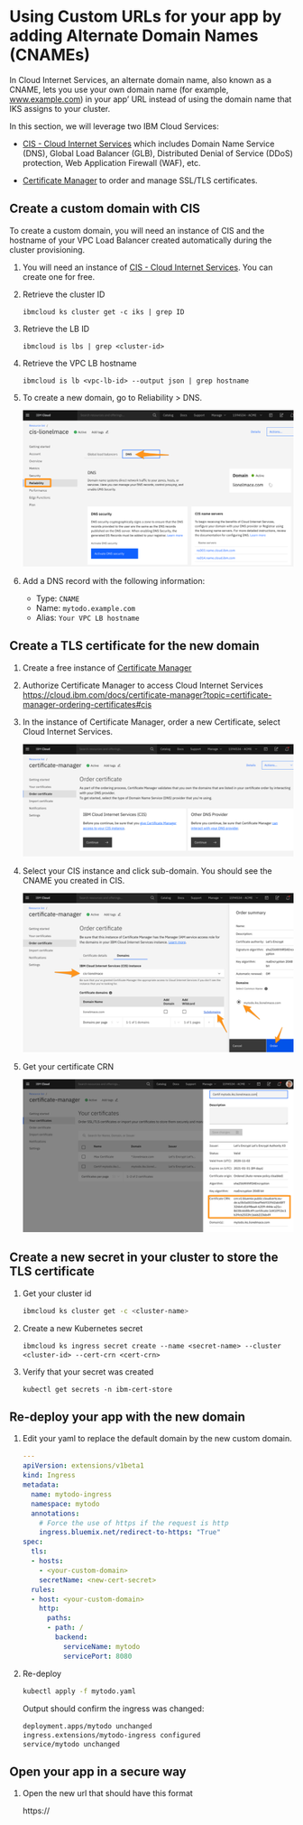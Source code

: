 # Using Custom URLs for your app by adding Alternate Domain Names (CNAMEs)

In Cloud Internet Services, an alternate domain name, also known as a CNAME, lets you use your own domain name (for example, www.example.com) in your app’ URL instead of using the domain name that IKS assigns to your cluster.

In this section, we will leverage two IBM Cloud Services:
* [CIS - Cloud Internet Services](https://cloud.ibm.com/catalog/services/internet-services) which includes Domain Name Service (DNS), Global Load Balancer (GLB), Distributed Denial of Service (DDoS) protection, Web Application Firewall (WAF), etc.

* [Certificate Manager](https://cloud.ibm.com/catalog/services/certificate-manager) to order and manage SSL/TLS certificates.

## Create a custom domain with CIS

To create a custom domain, you will need an instance of CIS and the hostname of your VPC Load Balancer created automatically during the cluster provisioning.

1. You will need an instance of [CIS - Cloud Internet Services](https://cloud.ibm.com/catalog/services/internet-services). You can create one for free.

1. Retrieve the cluster ID

    ```
    ibmcloud ks cluster get -c iks | grep ID
    ```

1. Retrieve the LB ID

    ```
    ibmcloud is lbs | grep <cluster-id>
    ```

1. Retrieve the VPC LB hostname

    ```
    ibmcloud is lb <vpc-lb-id> --output json | grep hostname
    ```

1. To create a new domain, go to Reliability > DNS.

    ![](./images/cis-dns.png)

1. Add a DNS record with the following information:

    * Type:  `CNAME`
    * Name:  `mytodo.example.com`
    * Alias: `Your VPC LB hostname`


## Create a TLS certificate for the new domain

1. Create a free instance of [Certificate Manager](https://cloud.ibm.com/catalog/services/certificate-manager)

1. Authorize Certificate Manager to access Cloud Internet Services
https://cloud.ibm.com/docs/certificate-manager?topic=certificate-manager-ordering-certificates#cis

1. In the instance of Certificate Manager, order a new Certificate, select Cloud Internet Services.

    ![](./images/cert-mgr.png)

1. Select your CIS instance and click sub-domain. You should see the CNAME you created in CIS.

    ![](./images/cert-mgr-order.png)

1. Get your certificate CRN

    ![](./images/cert-mgr-crn.png)


## Create a new secret in your cluster to store the TLS certificate

1. Get your cluster id

    ```sh
    ibmcloud ks cluster get -c <cluster-name>
    ```

1. Create a new Kubernetes secret

    ```
    ibmcloud ks ingress secret create --name <secret-name> --cluster <cluster-id> --cert-crn <cert-crn>
    ```

1. Verify that your secret was created

    ```
    kubectl get secrets -n ibm-cert-store
    ```

## Re-deploy your app with the new domain

1. Edit your yaml to replace the default domain by the new custom domain.

    ```yaml
    ---
    apiVersion: extensions/v1beta1
    kind: Ingress
    metadata:
      name: mytodo-ingress
      namespace: mytodo
      annotations:
        # Force the use of https if the request is http
        ingress.bluemix.net/redirect-to-https: "True"
    spec:
      tls:
      - hosts:
        - <your-custom-domain>
        secretName: <new-cert-secret>
      rules:
      - host: <your-custom-domain>
        http:
          paths:
          - path: /
            backend:
              serviceName: mytodo
              servicePort: 8080
    ```

1. Re-deploy

    ```sh
    kubectl apply -f mytodo.yaml
    ```

    Output should confirm the ingress was changed:
    ```
    deployment.apps/mytodo unchanged
    ingress.extensions/mytodo-ingress configured
    service/mytodo unchanged
    ```

## Open your app in a secure way

1. Open the new url that should have this format

    https://<your-custom-domain>